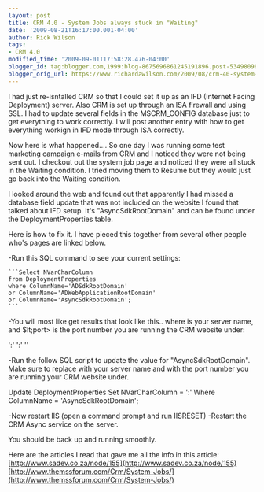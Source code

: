 ```yaml
---
layout: post
title: CRM 4.0 - System Jobs always stuck in "Waiting"
date: '2009-08-21T16:17:00.001-04:00'
author: Rick Wilson
tags:
- CRM 4.0
modified_time: '2009-09-01T17:58:28.476-04:00'
blogger_id: tag:blogger.com,1999:blog-8675696861245191896.post-5349809804721287042
blogger_orig_url: https://www.richardawilson.com/2009/08/crm-40-system-jobs-always-stuck-in.html
---
```


I had just re-isntalled CRM so that I could set it up as an IFD (Internet Facing Deployment) server. Also CRM is set up through an ISA firewall and using SSL. I had to update several fields in the MSCRM_CONFIG database just to get everything to work correctly. I will post another entry with how to get everything workign in IFD mode through ISA correctly.

Now here is what happened.... So one day I was running some test marketing campaign e-mails from CRM and I noticed they were not being sent out. I checkout out the system job page and noticed they were all stuck in the Waiting condition. I tried moving them to Resume but they would just go back into the Waiting condition.

I looked around the web and found out that apparently I had missed a database field update that was not included on the website I found that talked about IFD setup. It's "AsyncSdkRootDomain" and can be found under the DeploymentProperties table.

Here is how to fix it. I have pieced this together from several other people who's pages are linked below.

-Run this SQL command to see your current settings:

    ```Select NVarCharColumn
    from DeploymentProperties
    where ColumnName='ADSdkRootDomain'
    or ColumnName='ADWebApplicationRootDomain'
    or ColumnName='AsyncSdkRootDomain';
    ```

-You will most like get results that look like this.. where <server> is your server name, and $lt;port> is the port number you are running the CRM website under:

'<server>:<port>'
'<server>:<port>'
''

-Run the follow SQL script to update the value for "AsyncSdkRootDomain". Make sure to replace with your server name and with the port number you are running your CRM website under.

Update DeploymentProperties
Set NVarCharColumn = '<server>:<port>'
Where ColumnName = 'AsyncSdkRootDomain';

-Now restart IIS (open a command prompt and run IISRESET)
-Restart the CRM Async service on the server.

You should be back up and running smoothly.

Here are the articles I read that gave me all the info in this article:
[http://www.sadev.co.za/node/155](http://www.sadev.co.za/node/155)
[http://www.themssforum.com/Crm/System-Jobs/](http://www.themssforum.com/Crm/System-Jobs/)


